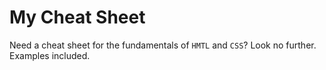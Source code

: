 # My Cheat Sheet

Need a cheat sheet for the fundamentals of `HMTL` and `CSS`? Look no further. Examples included.
